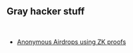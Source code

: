 ## Gray hacker stuff

<br>

* [Anonymous Airdrops using ZK proofs](https://github.com/stealthdrop/stealthdrop)

